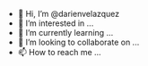 - 👋 Hi, I’m @darienvelazquez
- 👀 I’m interested in ...
- 🌱 I’m currently learning ...
- 💞️ I’m looking to collaborate on ...
- 📫 How to reach me ...

<!---
darienvelazquez/darienvelazquez is a ✨ special ✨ repository because its `README.md` (this file) appears on your GitHub profile.
You can click the Preview link to take a look at your changes.
--->
